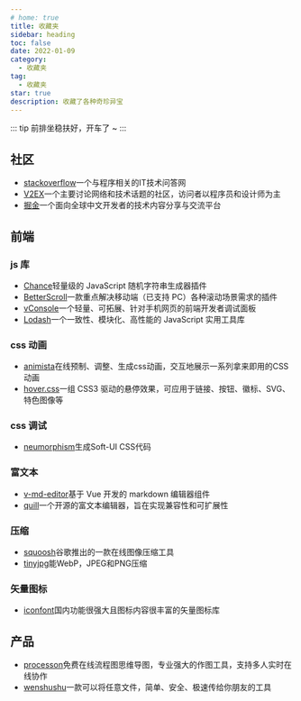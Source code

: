 ```yaml
---
# home: true
title: 收藏夹
sidebar: heading
toc: false
date: 2022-01-09
category:
  - 收藏夹
tag:
  - 收藏夹
star: true
description: 收藏了各种奇珍异宝
---
```


::: tip
前排坐稳扶好，开车了 ~
:::

## 社区

- [stackoverflow](https://stackoverflow.com)一个与程序相关的IT技术问答网
- [V2EX](https://www.v2ex.com)一个主要讨论网络和技术话题的社区，访问者以程序员和设计师为主
- [掘金](https://juejin.cn)一个面向全球中文开发者的技术内容分享与交流平台


## 前端

### js 库

- [Chance](http://ckang1229.gitee.io/vue-markdown-editor/zh/)轻量级的 JavaScript 随机字符串生成器插件
- [BetterScroll](https://github.com/ustbhuangyi/better-scroll)一款重点解决移动端（已支持 PC）各种滚动场景需求的插件
- [vConsole](https://github.com/Tencent/vConsole)一个轻量、可拓展、针对手机网页的前端开发者调试面板
- [Lodash](https://www.lodashjs.com)一个一致性、模块化、高性能的 JavaScript 实用工具库

### css 动画

- [animista](https://animista.net)在线预制、调整、生成css动画，交互地展示一系列拿来即用的CSS动画
- [hover.css](https://ianlunn.github.io/Hover/)一组 CSS3 驱动的悬停效果，可应用于链接、按钮、徽标、SVG、特色图像等

### css 调试

- [neumorphism](https://neumorphism.io/)生成Soft-UI CSS代码

### 富文本

- [v-md-editor](https://code-farmer-i.github.io/vue-markdown-editor/zh/)基于 Vue 开发的 markdown 编辑器组件
- [quill](https://quilljs.com)一个开源的富文本编辑器，旨在实现兼容性和可扩展性

### 压缩

- [squoosh](https://squoosh.app)谷歌推出的一款在线图像压缩工具
- [tinyjpg](https://tinyjpg.com/p)能WebP，JPEG和PNG压缩

### 矢量图标

- [iconfont](https://www.iconfont.cn)国内功能很强大且图标内容很丰富的矢量图标库

## 产品

- [processon](https://www.processon.com/)免费在线流程图思维导图，专业强大的作图工具，支持多人实时在线协作
- [wenshushu](https://www.wenshushu.cn/)一款可以将任意文件，简单、安全、极速传给你朋友的工具
